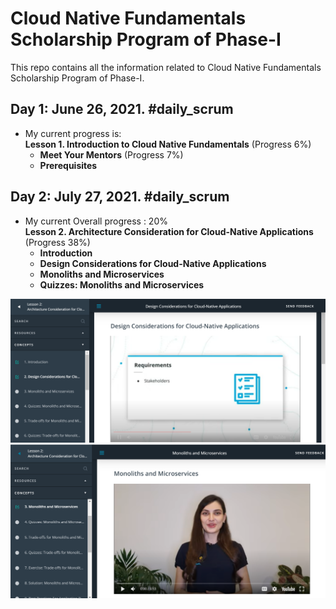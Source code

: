 # Cloud Native Fundamentals Scholarship Program of Phase-I
This repo contains all the information related to Cloud Native Fundamentals Scholarship Program of Phase-I.



## Day 1: June 26, 2021. #daily_scrum
- My current progress is:\
  **Lesson 1. Introduction to Cloud Native Fundamentals** (Progress 6%)
    - **Meet Your Mentors** (Progress 7%)
    - **Prerequisites**

## Day 2: July 27, 2021. #daily_scrum
- My current Overall progress : 20%\
  **Lesson 2. Architecture Consideration for Cloud-Native Applications** (Progress 38%)
    - **Introduction** 
    - **Design Considerations for Cloud-Native Applications**
    - **Monoliths and Microservices**
    - **Quizzes: Monoliths and Microservices**


![Day 2 1st](images/day-02-1.png)
![Day 2 2nd](images/day-02-2.png)